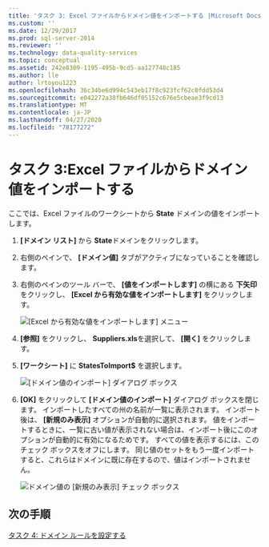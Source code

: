 ```yaml
---
title: 'タスク 3: Excel ファイルからドメイン値をインポートする |Microsoft Docs'
ms.custom: ''
ms.date: 12/29/2017
ms.prod: sql-server-2014
ms.reviewer: ''
ms.technology: data-quality-services
ms.topic: conceptual
ms.assetid: 242e8309-1195-495b-9cd5-aa127748c185
ms.author: lle
author: lrtoyou1223
ms.openlocfilehash: 36c34be6d994c543eb17f8c923fcf62c0fdd53d4
ms.sourcegitcommit: e042272a38fb646df05152c676e5cbeae3f9cd13
ms.translationtype: MT
ms.contentlocale: ja-JP
ms.lasthandoff: 04/27/2020
ms.locfileid: "78177272"
---
```

# <a name="task-3-importing-domain-values-from-an-excel-file"></a>タスク 3:Excel ファイルからドメイン値をインポートする

  ここでは、Excel ファイルのワークシートから **State** ドメインの値をインポートします。

1.  **[ドメイン リスト]** から **State**ドメインをクリックします。

2.  右側のペインで、 **[ドメイン値]** タブがアクティブになっていることを確認します。

3.  右側のペインのツール バーで、 **[値をインポートします]** の横にある **下矢印** をクリックし、 **[Excel から有効な値をインポートします]** をクリックします。

     ![[Excel から有効な値をインポートします] メニュー](../../2014/tutorials/media/et-importingdomainvaluesfromanexcelfile-01.jpg "[Excel から有効な値をインポートします] メニュー")

4.  **[参照]** をクリックし、 **Suppliers.xls**を選択して、 **[開く]** をクリックします。

5.  **[ワークシート]** に **StatesToImport$** を選択します。

     ![[ドメイン値のインポート] ダイアログ ボックス](../../2014/tutorials/media/et-importingdomainvaluesfromanexcelfile-02.jpg "[ドメイン値のインポート] ダイアログ ボックス")

6.  **[OK]** をクリックして **[ドメイン値のインポート]** ダイアログ ボックスを閉じます。 インポートしたすべての州の名前が一覧に表示されます。 インポート後は、 **[新規のみ表示]** オプションが自動的に選択されます。 値をインポートするときに、一覧に古い値が表示されない場合は、インポート後にこのオプションが自動的に有効になるためです。 すべての値を表示するには、このチェック ボックスをオフにします。 同じ値のセットをもう一度インポートすると、これらはドメインに既に存在するので、値はインポートされません。

     ![ドメイン値の [新規のみ表示] チェック ボックス](../../2014/tutorials/media/et-importingdomainvaluesfromanexcelfile-03.jpg "ドメイン値の [新規のみ表示] チェック ボックス")

## <a name="next-step"></a>次の手順
 [タスク 4: ドメイン ルールを設定する](../../2014/tutorials/task-4-setting-domain-rules.md)


